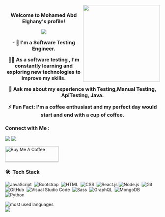 
<img width="250" align="right" src="https://c.tenor.com/_DOBjnGspYAAAAAM/code-coding.gif">

<h3 align="center">
  Welcome to Mohamed Abd Elghany's profile!
 

<!-- Typing SVG by DenverCoder1 - https://github.com/DenverCoder1/readme-typing-svg -->
<p align="center">
  
  <a href="https://github.com/your-username/your-repository"><img src="https://readme-typing-svg.herokuapp.com/?lines=Software%20Testing%20Enthusiast;Quality%20Assurance%20Advocate&font=Fira%20Code&center=true&width=440&height=45&color=36BCF7&vCenter=true&size=22"></a>
</p>- 
🏢 I'm a Software Testing Engineer.

👨‍💻 As a software testing , I'm constantly learning and exploring new technologies to improve my skills.

💬 Ask me about my experience with Testing,Manual Testing, ApiTesting, Java.

⚡ Fun Fact: I'm a coffee enthusiast and my perfect day would start and end with a cup of coffee.



### Connect with Me :

<a href="https://linkedin.com/in/mohamed-abd-elghany/" target="_blank"><img src="https://img.shields.io/badge/-Mohamed%20Abd elghany-0077B5?style=for-the-badge&logo=Linkedin&logoColor=white"/></a>
<a href="https://t.me/Mohammedabdelghany" target="_blank"><img src="https://img.shields.io/badge/-Mohamed%20Abd elghany-0077B5?style=for-the-badge&logo=Telegram&logoColor=white"/></a>

<a href="https://www.buymeacoffee.com/ Mohamed Abd Elghany" target="_blank"><img src="https://cdn.buymeacoffee.com/buttons/v2/lato-orange.png" alt="Buy Me A Coffee" style="height: 50px !important;width: 174px !important;box-shadow: 0px 3px 2px 0px rgba(190, 190, 190, 0.5) !important;-webkit-box-shadow: 0px 3px 2px 0px rgba(190, 190, 190, 0.5) !important;" ></a>

### 🛠 &nbsp;Tech Stack
![JavaScript](https://img.shields.io/badge/-JavaScript-05122A?style=flat&logo=javascript)&nbsp;
![Bootstrap](https://img.shields.io/badge/-Bootstrap-05122A?style=flat&logo=bootstrap&logoColor=563D7C)&nbsp;
![HTML](https://img.shields.io/badge/-HTML-05122A?style=flat&logo=HTML5)&nbsp;
![CSS](https://img.shields.io/badge/-CSS-05122A?style=flat&logo=CSS3&logoColor=1572B6)&nbsp;
![React.js](https://img.shields.io/badge/-React-05122A?style=flat&logo=react)
![Node.js](https://img.shields.io/badge/-Node.js-05122A?style=flat&logo=node.js&logoColor=339933)&nbsp;
![Git](https://img.shields.io/badge/-Git-05122A?style=flat&logo=git)&nbsp;
![GitHub](https://img.shields.io/badge/-GitHub-05122A?style=flat&logo=github)&nbsp;
![Visual Studio Code](https://img.shields.io/badge/-Visual%20Studio%20Code-05122A?style=flat&logo=visual-studio-code&logoColor=007ACC)&nbsp;
![Sass](https://img.shields.io/badge/-Sass-05122A?style=flat&logo=sass)&nbsp;
![GraphQL](https://img.shields.io/badge/-GraphQL-05122A?style=flat&logo=GraphQL)&nbsp;
![MongoDB](https://img.shields.io/badge/-MongoDB-05122A?style=flat&logo=MongoDB)&nbsp;
![Python](https://img.shields.io/badge/-Python%20-05122A?style=flat&logo=python)&nbsp;




<img align="left" src="https://github-readme-stats.vercel.app/api/top-langs?username=yousefdergham&show_icons=true&locale=en&layout=compact&theme=radical" alt="most used languages" />
<br>
<a href="https://komarev.com/ghpvc/?username=yousefdergham&style=for-the-badge">
    <img src="https://komarev.com/ghpvc/?username=yousefdergham&style=for-the-badge">
</a>

